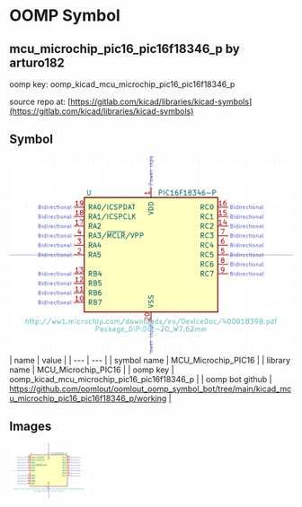# OOMP Symbol  
## mcu_microchip_pic16_pic16f18346_p  by arturo182  
  
oomp key: oomp_kicad_mcu_microchip_pic16_pic16f18346_p  
  
source repo at: [https://gitlab.com/kicad/libraries/kicad-symbols](https://gitlab.com/kicad/libraries/kicad-symbols)  
## Symbol  
  
[![working.png](working_600.png)](working.png)  
| name | value | 
| --- | --- | 
| symbol name | MCU_Microchip_PIC16 | 
| library name | MCU_Microchip_PIC16 | 
| oomp key | oomp_kicad_mcu_microchip_pic16_pic16f18346_p | 
| oomp bot github | https://github.com/oomlout/oomlout_oomp_symbol_bot/tree/main/kicad_mcu_microchip_pic16_pic16f18346_p/working | 
## Images  
  
[![working.png](working_140.png)](working.png)  
